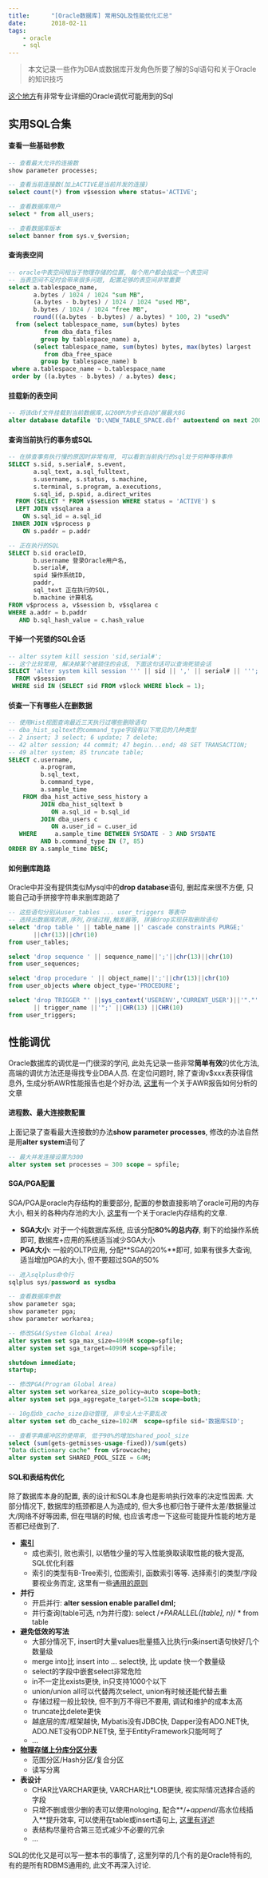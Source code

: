 ```yaml
---
title:      "[Oracle数据库] 常用SQL及性能优化汇总"
date:       2018-02-11
tags:
    - oracle
    - sql
---
```


>本文记录一些作为DBA或数据库开发角色所要了解的Sql语句和关于Oracle的知识技巧

[这个地方](//blog.csdn.net/yangshangwei/article/details/52449489)有非常专业详细的Oracle调优可能用到的Sql  

## 实用SQL合集

#### 查看一些基础参数
```sql
-- 查看最大允许的连接数
show parameter processes;

-- 查看当前连接数(加上ACTIVE是当前并发的连接)
select count(*) from v$session where status='ACTIVE';

-- 查看数据库用户
select * from all_users;

-- 查看数据库版本
select banner from sys.v_$version;
```

#### 查询表空间
```sql
-- oracle中表空间相当于物理存储的位置, 每个用户都会指定一个表空间
-- 当表空间不足时会带来很多问题, 配置足够的表空间非常重要
select a.tablespace_name,
       a.bytes / 1024 / 1024 "sum MB",
       (a.bytes - b.bytes) / 1024 / 1024 "used MB",
       b.bytes / 1024 / 1024 "free MB",
       round(((a.bytes - b.bytes) / a.bytes) * 100, 2) "used%"
  from (select tablespace_name, sum(bytes) bytes
          from dba_data_files
         group by tablespace_name) a,
       (select tablespace_name, sum(bytes) bytes, max(bytes) largest
          from dba_free_space
         group by tablespace_name) b
 where a.tablespace_name = b.tablespace_name
 order by ((a.bytes - b.bytes) / a.bytes) desc;
```

#### 挂载新的表空间
```sql
-- 将该dbf文件挂载到当前数据库,以200M为步长自动扩展最大8G
alter database datafile 'D:\NEW_TABLE_SPACE.dbf' autoextend on next 200m maxsize 8192m
```

#### 查询当前执行的事务或SQL
```sql
-- 在排查事务执行慢的原因时非常有用, 可以看到当前执行的sql处于何种等待事件
SELECT s.sid, s.serial#, s.event,
       a.sql_text, a.sql_fulltext,
       s.username, s.status, s.machine,
       s.terminal, s.program, a.executions,
       s.sql_id, p.spid, a.direct_writes
  FROM (SELECT * FROM v$session WHERE status = 'ACTIVE') s
  LEFT JOIN v$sqlarea a
    ON s.sql_id = a.sql_id
 INNER JOIN v$process p
    ON s.paddr = p.addr

-- 正在执行的SQL
SELECT b.sid oracleID,
       b.username 登录Oracle用户名,
       b.serial#,
       spid 操作系统ID,
       paddr,
       sql_text 正在执行的SQL,
       b.machine 计算机名
FROM v$process a, v$session b, v$sqlarea c
WHERE a.addr = b.paddr
   AND b.sql_hash_value = c.hash_value
```

#### 干掉一个死锁的SQL会话
```sql
-- alter ssytem kill session 'sid,serial#';
-- 这个比较常用, 解决掉某个被锁住的会话, 下面这句话可以查询死锁会话
SELECT 'alter system kill session ''' || sid || ',' || serial# || ''';' "Deadlock"
  FROM v$session
 WHERE sid IN (SELECT sid FROM v$lock WHERE block = 1);
```

#### 侦查一下有哪些人在删数据
```sql
-- 使用Hist视图查询最近三天执行过哪些删除语句
-- dba_hist_sqltext的command_type字段有以下常见的几种类型
-- 2 insert; 3 select; 6 update; 7 delete;
-- 42 alter session; 44 commit; 47 begin...end; 48 SET TRANSACTION;
-- 49 alter system; 85 truncate table;
SELECT c.username,
         a.program,
         b.sql_text,
         b.command_type,
         a.sample_time
    FROM dba_hist_active_sess_history a
         JOIN dba_hist_sqltext b
            ON a.sql_id = b.sql_id
         JOIN dba_users c
            ON a.user_id = c.user_id
   WHERE     a.sample_time BETWEEN SYSDATE - 3 AND SYSDATE
         AND b.command_type IN (7, 85)
ORDER BY a.sample_time DESC;
```

#### 如何删库跑路
Oracle中并没有提供类似Mysql中的**drop database**语句, 删起库来很不方便, 只能自己动手拼接字符串来删库跑路了
```sql
-- 这些语句分别从user_tables ... user_triggers 等表中
-- 选择出数据库的表,序列,存储过程,触发器等, 拼接drop实现获取删除语句
select 'drop table ' || table_name ||' cascade constraints PURGE;'
       ||chr(13)||chr(10) 
from user_tables;

select 'drop sequence ' || sequence_name||';'||chr(13)||chr(10) 
from user_sequences;

select 'drop procedure ' || object_name||';'||chr(13)||chr(10) 
from user_objects where object_type='PROCEDURE';

select 'drop TRIGGER "' ||sys_context('USERENV','CURRENT_USER')||'"."'
       || trigger_name ||'";' ||CHR(13) ||CHR(10) 
from user_triggers;
```

## 性能调优
Oracle数据库的调优是一门很深的学问, 此处先记录一些非常**简单有效**的优化方法, 高端的调优方法还是得找专业DBA人员. 
在定位问题时, 除了查询v$xxx表获得信息外, 生成分析AWR性能报告也是个好办法, [这里](//blog.itpub.net/26954807/viewspace-1300697/)有一个关于AWR报告如何分析的文章

#### 进程数、最大连接数配置
上面记录了查看最大连接数的办法**show parameter processes**, 修改的办法自然是用**alter system**语句了
```sql
-- 最大并发连接设置为300
alter system set processes = 300 scope = spfile;
```

#### SGA/PGA配置
SGA/PGA是oracle内存结构的重要部分, 配置的参数直接影响了oracle可用的内存大小, 相关的各种内存池的大小, [这里](//blog.itpub.net/25264937/viewspace-694917/)有一个关于oracle内存结构的文章.

- **SGA大小**: 对于一个纯数据库系统, 应该分配**80%的总内存**, 剩下的给操作系统即可, 数据库+应用的系统适当减少SGA大小
- **PGA大小**: 一般的OLTP应用, 分配**SGA的20%**即可, 如果有很多大查询, 适当增加PGA的大小, 但不要超过SGA的50%  

```sql
-- 进入sqlplus命令行
sqlplus sys/password as sysdba

-- 查看数据库参数
show parameter sga;
show parameter pga;
show parameter workarea;

-- 修改SGA(System Global Area)
alter system set sga_max_size=4096M scope=spfile;
alter system set sga_target=4096M scope=spfile;

shutdown immediate;
startup;

-- 修改PGA(Program Global Area)
alter system set workarea_size_policy=auto scope=both; 
alter system set pga_aggregate_target=512m scope=both; 

-- 10g后db_cache_size自动管理, 非专业人士不要乱改
alter system set db_cache_size=1024M  scope=spfile sid='数据库SID';

-- 查看字典缓冲区的使用率, 低于90%的增加shared_pool_size
select (sum(gets-getmisses-usage-fixed))/sum(gets) 
"Data dictionary cache" from v$rowcache;
alter system set SHARED_POOL_SIZE = 64M;  
```

#### SQL和表结构优化
除了数据库本身的配置, 表的设计和SQL本身也是影响执行效率的决定性因素. 大部分情况下, 数据库的瓶颈都是人为造成的, 但大多也都归咎于硬件太差/数据量过大/网络不好等因素, 但在甩锅的时候, 也应该考虑一下这些可能提升性能的地方是否都已经做到了. 
- **[索引](//blog.itpub.net/7450001/viewspace-911115/)**
  - 成也索引, 败也索引, 以牺牲少量的写入性能换取读取性能的极大提高, SQL优化利器
  - 索引的类型有B-Tree索引, 位图索引, 函数索引等等. 选择索引的类型/字段要视业务而定, 这里有一些[通用的原则](https://www.cnblogs.com/downey/p/5302088.html)
- **并行**
  - 开启并行: **alter session enable parallel dml;**
  - 并行查询(table可选, n为并行度): select /*+PARALLEL([table], n)*/ * from table 
- **避免低效的写法**
  - 大部分情况下, insert时大量values批量插入比执行n条insert语句快好几个数量级
  - merge into比 insert into ... select快, 比 update 快一个数量级
  - select的字段中嵌套select非常危险
  - in不一定比exists更快, in只支持1000个以下
  - union/union all可以代替两次select, union有时候还能代替去重
  - 存储过程一般比较快, 但不到万不得已不要用, 调试和维护的成本太高
  - truncate比delete更快
  - 越底层的库/框架越快, Mybatis没有JDBC快, Dapper没有ADO.NET快, ADO.NET没有ODP.NET快, 至于EntityFramework只能呵呵了
  - ...
- **[物理存储上分库分区分表](https://www.cnblogs.com/adolfmc/p/5381737.html)**
  - 范围分区/Hash分区/复合分区
  - 读写分离
- **表设计**
  - CHAR比VARCHAR更快, VARCHAR比*LOB更快, 视实际情况选择合适的字段
  - 只增不删或很少删的表可以使用nologing, 配合**/*+append*/高水位线插入**提升效率, 可以使用在table或insert语句上, [这里有详述](https://www.cnblogs.com/softidea/p/5336741.html)
  - 表结构尽量符合第三范式减少不必要的冗余
  - ...

SQL的优化又是可以写一整本书的事情了, 这里列举的几个有的是Oracle特有的, 有的是所有RDBMS通用的, 此文不再深入讨论.


